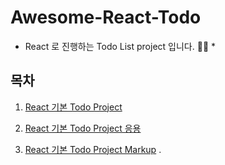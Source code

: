 # Awesome-React-Todo

- React 로 진행하는 Todo List project 입니다. 👍🏻 \*

## 목차

1. [React 기본 Todo Project](https://github.com/Dev-JeromeBaek/awesome-react-todo/tree/master/react-todo-basic)

2. [React 기본 Todo Project 응용](https://github.com/Dev-JeromeBaek/awesome-react-todo/tree/master/react-todo-basic-plus)

3. [React 기본 Todo Project Markup](https://github.com/Dev-JeromeBaek/awesome-react-todo/tree/master/react-todo-markup)
.
